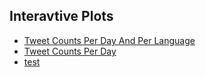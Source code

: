 ## Interavtive Plots
 - [Tweet Counts Per Day And Per Language](https://ayman-mezghani.github.io/ICRC-Twitter-hate-speech/interactive/Tweet%20Counts%20Per%20Day%20And%20Per%20Language.html)
 - [Tweet Counts Per Day](https://ayman-mezghani.github.io/ICRC-Twitter-hate-speech/interactive/Tweet%20Counts%20Per%20Day.html)
 - [test](https://ayman-mezghani.github.io/ICRC-Twitter-hate-speech/interactive/test.md)
